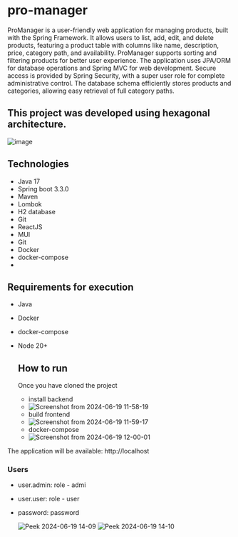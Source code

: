 # pro-manager

ProManager is a user-friendly web application for managing products, built with the Spring Framework. 
It allows users to list, add, edit, and delete products, featuring a product table with columns like name, description, price, category path, and availability.
ProManager supports sorting and filtering products for better user experience. The application uses JPA/ORM for database operations and Spring MVC for web development. Secure access is provided by Spring Security,
with a super user role for complete administrative control.
The database schema efficiently stores products and categories, allowing easy retrieval of full category paths.

## This project was developed using hexagonal architecture.
![image](https://github.com/daylanbueno/pro-manager/assets/17939912/7be52215-fd06-4ed0-a8f5-25d24e3c7353)


## Technologies
- Java 17
- Spring boot 3.3.0
- Maven
- Lombok
- H2 database
- Git
- ReactJS
- MUI
- Git
- Docker
- docker-compose
- 
## Requirements for execution
- Java
- Docker
- docker-compose
- Node 20+
  
  ## How to run
  Once you have cloned the project
  - install backend
  - ![Screenshot from 2024-06-19 11-58-19](https://github.com/daylanbueno/pro-manager-api/assets/17939912/784513ff-0b4e-4b53-b692-dd140806527a)
  - build frontend
  - ![Screenshot from 2024-06-19 11-59-17](https://github.com/daylanbueno/pro-manager-api/assets/17939912/3d85f953-eeaa-497b-ba40-e115787a01e1)
  - docker-compose
  - ![Screenshot from 2024-06-19 12-00-01](https://github.com/daylanbueno/pro-manager-api/assets/17939912/95411d44-cd1f-4e65-a560-6d70a41dd81f)

The application will be available: http://localhost
### Users
- user.admin: role - admi
- user.user:  role - user
- password: password

  ![Peek 2024-06-19 14-09](https://github.com/daylanbueno/pro-manager/assets/17939912/ea0edaa1-1d2e-45e1-a5fa-d6b527dfe791)
  ![Peek 2024-06-19 14-10](https://github.com/daylanbueno/pro-manager/assets/17939912/8e91f672-39c8-4015-857f-563f519ed240)



  
